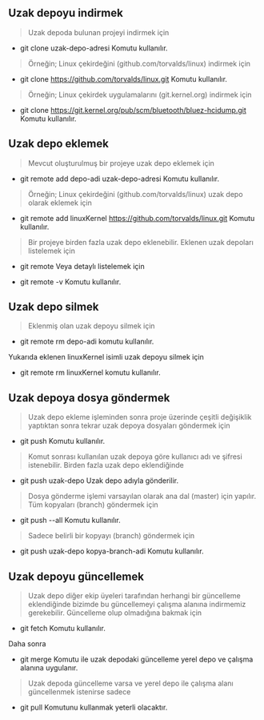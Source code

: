 ## Uzak depoyu indirmek

>Uzak depoda bulunan projeyi indirmek için

* git clone uzak-depo-adresi
Komutu kullanılır.

>Örneğin; Linux çekirdeğini (github.com/torvalds/linux) indirmek için

* git clone https://github.com/torvalds/linux.git
Komutu kullanılır.

>Örneğin; Linux çekirdek uygulamalarını (git.kernel.org) indirmek için

* git clone https://git.kernel.org/pub/scm/bluetooth/bluez-hcidump.git
Komutu kullanılır.

## Uzak depo eklemek

>Mevcut oluşturulmuş bir projeye uzak depo eklemek için

* git remote add depo-adi uzak-depo-adresi
Komutu kullanılır.

>Örneğin; Linux çekirdeğini (github.com/torvalds/linux) uzak depo olarak eklemek için

* git remote add linuxKernel https://github.com/torvalds/linux.git
Komutu kullanılır.

>Bir projeye birden fazla uzak depo eklenebilir.
>Eklenen uzak depoları listelemek için

* git remote
Veya detaylı listelemek için

* git remote -v
Komutu kullanılır.

## Uzak depo silmek

>Eklenmiş olan uzak depoyu silmek için

* git remote rm depo-adi
komutu kullanılır.

Yukarıda eklenen linuxKernel isimli uzak depoyu silmek için

* git remote rm linuxKernel
komutu kullanılır.

## Uzak depoya dosya göndermek

>Uzak depo ekleme işleminden sonra proje üzerinde çeşitli değişiklik yaptıktan sonra tekrar uzak depoya dosyaları göndermek için

* git push
Komutu kullanılır.

>Komut sonrası kullanılan uzak depoya göre kullanıcı adı ve şifresi istenebilir.
>Birden fazla uzak depo eklendiğinde

* git push uzak-depo
Uzak depo adıyla gönderilir.

>Dosya gönderme işlemi varsayılan olarak ana dal (master) için yapılır.
>Tüm kopyaları (branch) göndermek için

* git push --all
Komutu kullanılır.

>Sadece belirli bir kopyayı (branch) göndermek için

* git push uzak-depo kopya-branch-adi
Komutu kullanılır.

## Uzak depoyu güncellemek

>Uzak depo diğer ekip üyeleri tarafından herhangi bir güncelleme eklendiğinde bizimde bu güncellemeyi çalışma alanına indirmemiz gerekebilir.
>Güncelleme olup olmadığına bakmak için

* git fetch
Komutu kullanılır.

Daha sonra

* git merge
Komutu ile uzak depodaki güncelleme yerel depo ve çalışma alanına uygulanır.

>Uzak depoda güncelleme varsa ve yerel depo ile çalışma alanı güncellenmek istenirse sadece

* git pull
Komutunu kullanmak yeterli olacaktır.
